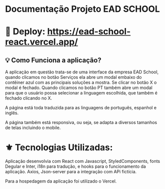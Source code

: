# Documentação Projeto EAD SCHOOL


# 🚀 Deploy: https://ead-school-react.vercel.app/



##  💡 Como Funciona a aplicação? 
A aplicação em questão trata-se de uma interface da empresa EAD School, quando clicamos no botão Serviços ela abre um modal embaixo do contêiner azul com as principais soluções a mostra. Se clicar no botão X o modal é fechado. Quando clicamos no botão PT também abre um modal para que o usuário possa selecionar a linguagem escolhida, que também é fechado clicando no X. 



A página está toda traduzida para as linguagens de português, espanhol e inglês. 



A página também está responsiva, ou seja, se adapta a diversos tamanhos de telas incluindo o mobile. 


#  ⚜️ Tecnologias Utilizadas: 


Aplicação desenvolvia com React com Javascript, StyledComponents, fonts Degular e Inter, i18n para tradução, e hooks para o funcionamento da aplicação. Axios, Json-server para a integração com APi fictícia. 

Para a hospedagem da aplicação foi utilizado o Vercel. 

